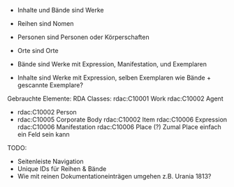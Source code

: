 - Inhalte und Bände sind Werke
- Reihen sind Nomen
- Personen sind Personen
    oder Körperschaften
- Orte sind Orte

- Bände sind Werke mit Expression, Manifestation, und Exemplaren
- Inhalte sind Werke mit Expression, selben Exemplaren wie Bände + gescannte Exemplare?

Gebrauchte Elemente:
RDA Classes:
rdac:C10001 Work
rdac:C10002 Agent
- rdac:C10002 Person
- rdac:C10005 Corporate Body
rdac:C10002 Item
rdac:C10006 Expression
rdac:C10006 Manifestation
rdac:C10006 Place (?) Zumal Place einfach ein Feld sein kann

TODO:
- Seitenleiste Navigation
- Unique IDs für Reihen & Bände
- Wie mit reinen Dokumentationeinträgen umgehen z.B. Urania 1813?
